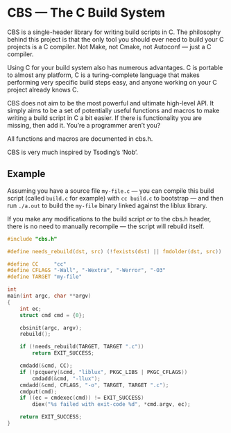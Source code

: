 # CBS — The C Build System

CBS is a single-header library for writing build scripts in C.  The
philosophy behind this project is that the only tool you should ever need
to build your C projects is a C compiler.  Not Make, not Cmake, not
Autoconf — just a C compiler.

Using C for your build system also has numerous advantages.  C is
portable to almost any platform, C is a turing-complete language that
makes performing very specific build steps easy, and anyone working on
your C project already knows C.

CBS does not aim to be the most powerful and ultimate high-level API.  It
simply aims to be a set of potentially useful functions and macros to
make writing a build script in C a bit easier.  If there is functionality
you are missing, then add it.  You’re a programmer aren’t you?

All functions and macros are documented in cbs.h.

CBS is very much inspired by Tsoding’s ‘Nob’.


## Example

Assuming you have a source file `my-file.c` — you can compile this build
script (called `build.c` for example) with `cc build.c` to bootstrap —
and then run `./a.out` to build the `my-file` binary linked against the
liblux library.

If you make any modifications to the build script *or* to the cbs.h
header, there is no need to manually recompile — the script will rebuild
itself.

```c
#include "cbs.h"

#define needs_rebuild(dst, src) (!fexists(dst) || fmdolder(dst, src))

#define CC     "cc"
#define CFLAGS "-Wall", "-Wextra", "-Werror", "-O3"
#define TARGET "my-file"

int
main(int argc, char **argv)
{
	int ec;
	struct cmd cmd = {0};

	cbsinit(argc, argv);
	rebuild();

	if (!needs_rebuild(TARGET, TARGET ".c"))
		return EXIT_SUCCESS;

	cmdadd(&cmd, CC);
	if (!pcquery(&cmd, "liblux", PKGC_LIBS | PKGC_CFLAGS))
		cmdadd(&cmd, "-llux");
	cmdadd(&cmd, CFLAGS, "-o", TARGET, TARGET ".c");
	cmdput(cmd);
	if ((ec = cmdexec(cmd)) != EXIT_SUCCESS)
		diex("%s failed with exit-code %d", *cmd.argv, ec);

	return EXIT_SUCCESS;
}
```
